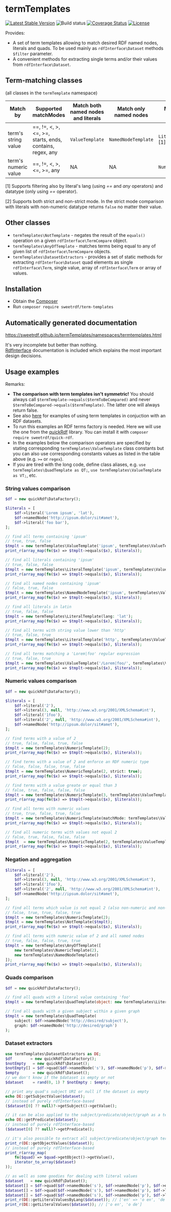 # termTemplates

[![Latest Stable Version](https://poser.pugx.org/sweetrdf/term-templates/v/stable)](https://packagist.org/packages/sweetrdf/term-templates)
![Build status](https://github.com/sweetrdf/termTemplates/workflows/phpunit/badge.svg?branch=master)
[![Coverage Status](https://coveralls.io/repos/github/sweetrdf/termTemplates/badge.svg?branch=master)](https://coveralls.io/github/sweetrdf/termTemplates?branch=master)
[![License](https://poser.pugx.org/sweetrdf/term-templates/license)](https://packagist.org/packages/sweetrdf/term-templates)

Provides:

* A set of term templates allowing to match desired RDF named nodes, literals and quads.
  To be used mainly as `rdfInterface\Dataset` methods `$filter` parameter.
* A convenient methods for extracting single terms and/or their values from `rdfInterface\Dataset`.

## Term-matching classes

(all classes in the `termTemplate` namespace)

| Match by                     | Supported matchModes            | Match both named nodes and literals | Match only named nodes   | Match only literals    | Remarks |
|------------------------------|---------------------------------|-------------------------------------|--------------------------|------------------------|---------|
| term's string value          | ==, !=, <, >, <=, >=, starts, ends, contains, regex, any | `ValueTemplate` | `NamedNodeTemplate` | `LiteralTemplate` [1]  |         |
| term's numeric value         | ==, !=, <, >, <=, >=, any       | NA                                  | NA                       | `NumericTemplate`      | [2]     |

[1] Supports filtering also by literal's lang (using *==* and *any* operators) and datatype (only using *==* operator).

[2] Supports both strict and non-strict mode. In the strict mode comparison with literals with non-numeric datatype returns `false` no matter their value.

## Other classes

* `termTemplates\NotTemplate` - negates the result of the `equals()` operation on a given `rdfInterface\TermCompare` object.
* `termTemplates\AnyOfTemplate` - matches terms being equal to any of given list of `rdfInterface\TermCompare` objects.
* `termTemplates\DatasetExtractors` - provides a set of static methods for extracting `rdfInterface\Dataset` quad elements
  as single `rdfInterface\Term`, single value, array of `rdfInterface\Term` or array of values.  

## Installation

* Obtain the [Composer](https://getcomposer.org)
* Run `composer require sweetrdf/term-templates`

## Automatically generated documentation

https://sweetrdf.github.io/termTemplates/namespaces/termtemplates.html

It's very incomplete but better than nothing.\
[RdfInterface](https://github.com/sweetrdf/rdfInterface/) documentation is included which explains the most important design decisions.

## Usage examples

Remarks:

* **The comparison with term templates isn't symmetric!**
  You should always call `$termTemplate->equals($termToBeCompared)` and never `$termToBeCompared->equals($termTemplate)`.
  The latter one will always return false.
* See also [here](https://github.com/sweetrdf/rdfInterface/blob/master/EasyRdfReadme.md) for examples of using term templates in conjuction with an RDF datasets.
* To run this examples an RDF terms factory is needed. Here we will use the one from the [quickRdf](https://github.com/sweetrdf/quickRdf) library.
  You can install it with `composer require sweetrdf/quick-rdf`.
* In the examples below the comparison operators are specified by stating corresponding `termTemplates\ValueTemplate` class constants
  but you can also use corresponding constants values as listed in the table above (e.g. `>=` or `regex`).
* If you are tired with the long code, define class aliases, e.g. `use termTemplates\QuadTemplate as QT;`, `use termTemplates\ValueTemplate as VT;`, etc.

### String values comparison

```php
$df = new quickRdf\DataFactory();

$literals = [
    $df->literal('Lorem ipsum', 'lat'),
    $df->namedNode('http://ipsum.dolor/sit#amet'),
    $df->literal('foo bar'),
];

// find all terms containing 'ipsum'
// true, true, false
$tmplt = new termTemplates\ValueTemplate('ipsum', termTemplates\ValueTemplate::CONTAINS);
print_r(array_map(fn($x) => $tmplt->equals($x), $literals));

// find all literals containing 'ipsum'
// true, false, false
$tmplt = new termTemplates\LiteralTemplate('ipsum', termTemplates\ValueTemplate::CONTAINS);
print_r(array_map(fn($x) => $tmplt->equals($x), $literals));

// find all named nodes containing 'ipsum'
// false, true, false
$tmplt = new termTemplates\NamedNodeTemplate('ipsum', termTemplates\ValueTemplate::CONTAINS);
print_r(array_map(fn($x) => $tmplt->equals($x), $literals));

// find all literals in latin
// true, false, false
$tmplt = new termTemplates\LiteralTemplate(lang: 'lat');
print_r(array_map(fn($x) => $tmplt->equals($x), $literals));

// find all terms with string value lower than 'http'
// true, false, true
$tmplt = new termTemplates\LiteralTemplate('http', termTemplates\ValueTemplate::LOWER);
print_r(array_map(fn($x) => $tmplt->equals($x), $literals));

// find all terms matching a 'Lorem|foo' regular expression
// true, false, true
$tmplt = new termTemplates\ValueTemplate('/Lorem|foo/', termTemplates\ValueTemplate::REGEX);
print_r(array_map(fn($x) => $tmplt->equals($x), $literals));
```

### Numeric values comparison

```php
$df = new quickRdf\DataFactory();

$literals = [
    $df->literal('2'),
    $df->literal(3, null, 'http://www.w3.org/2001/XMLSchema#int'),
    $df->literal('1foo'),
    $df->literal('2', null, 'http://www.w3.org/2001/XMLSchema#int'),
    $df->namedNode('http://ipsum.dolor/sit#amet'),
];

// find terms with a value of 2
// true, false, false, true, false
$tmplt = new termTemplates\NumericTemplate(2);
print_r(array_map(fn($x) => $tmplt->equals($x), $literals));

// find terms with a value of 2 and enforce an RDF numeric type
// false, false, false, true, false
$tmplt = new termTemplates\NumericTemplate(2, strict: true);
print_r(array_map(fn($x) => $tmplt->equals($x), $literals));

// find terms with a value greate or equal than 3
// false, true, false, false, false
$tmplt = new termTemplates\NumericTemplate(3, termTemplates\ValueTemplate::GREATER_EQUAL);
print_r(array_map(fn($x) => $tmplt->equals($x), $literals));

// find all terms with numeric values
// true, true, false, true, false
$tmplt = new termTemplates\NumericTemplate(matchMode: termTemplates\ValueTemplate::ANY);
print_r(array_map(fn($x) => $tmplt->equals($x), $literals));

// find all numeric terms with values not equal 2
// false, true, false, false, false
$tmplt  = new termTemplates\NumericTemplate(2, termTemplates\ValueTemplate::NOT_EQUALS);
print_r(array_map(fn($x) => $tmplt->equals($x), $literals));
```

### Negation and aggregation

```php
$literals = [
    $df->literal('2'),
    $df->literal(3, null, 'http://www.w3.org/2001/XMLSchema#int'),
    $df->literal('1foo'),
    $df->literal('2', null, 'http://www.w3.org/2001/XMLSchema#int'),
    $df->namedNode('http://ipsum.dolor/sit#amet'),
];

// find all terms which value is not equal 2 (also non-numeric and non-literal ones)
// false, true, true, false, true
$tmplt = new termTemplates\NumericTemplate(2);
$tmplt = new termTemplates\NotTemplate($tmplt);
print_r(array_map(fn($x) => $tmplt->equals($x), $literals));

// find all terms with numeric value of 2 and all named nodes
// true, false, false, true, true
$tmplt = new termTemplates\AnyOfTemplate([
    new termTemplates\NumericTemplate(2),
    new termTemplates\NamedNodeTemplate()
]);
print_r(array_map(fn($x) => $tmplt->equals($x), $literals));

```

### Quads comparison

```php
$df = new quickRdf\DataFactory();

// find all quads with a literal value containing 'foo'
$tmplt = new termTemplates\QuadTemplate(object: new termTemplates\LiteralTemplate('foo', termTemplates\ValueTemplate::CONTAINS));

// find all quads with a given subject within a given graph
$tmplt = new termTemplates\QuadTemplate(
    subject: $df->namedNode('http://desired/subject'),
    graph: $df->namedNode('http://desired/graph')
);
```

### Dataset extractors

```php
use termTemplates\DatasetExtractors as DE;
$df        = new quickRdf\DataFactory();
$notEmpty   = new quickRdf\Dataset();
$notEmpty[] = $df->quad($df->namedNode('s'), $df->namedNode('p'), $df->namedNode('o'), $df->namedNode('g'));
$empty      = new quickRdf\Dataset();
// we don't know if the $dataset is empty or not
$dataset    = rand(0, 1) ? $notEmpty : $empty;

// print any quad's subject URI or null if the dataset is empty
echo DE::getSubjectValue($dataset);
// instead of purely rdfInterface-based
($dataset[0] ?? null)?->getSubject()->getValue();

// it can be also applied to the subject/predicate/object/graph as a term, e.g.
echo DE::getPredicate($dataset);
// instead of purely rdfInterface-based
($dataset[0] ?? null)?->getPredicate();

// it's also possible to extract all subject/predicate/object/graph terms/values as an array, e.g.:
print_r(DE::getObjectValues($dataset));
// instead of purely rdfInterface-based
print_r(array_map(
    fn($quad) => $quad->getObject()->getValue(), 
    iterator_to_array($dataset)
));

// as well as some goodies for dealing with literal values
$dataset   = new quickRdf\Dataset();
$dataset[] = $df->quad($df->namedNode('s'), $df->namedNode('p'), $df->named node('nn'));
$dataset[] = $df->quad($df->namedNode('s'), $df->namedNode('p'), $df->literal('o en', 'en'));
$dataset[] = $df->quad($df->namedNode('s'), $df->namedNode('p'), $df->literal('o de', 'de'));
print_r(DE::getLiteralValuesByLang($dataset)); // ['en' => 'o en', 'de' => 'o de']
print_r(DE::getLiteralValues($dataset)); // ['o en', 'o de']
```